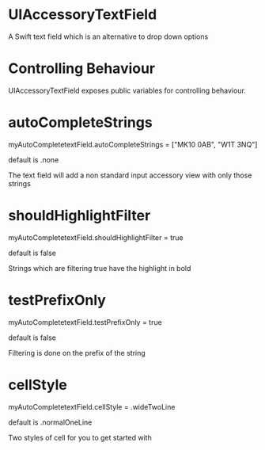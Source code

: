 # UIAccessoryTextField
A Swift text field which is an alternative to drop down options

# Controlling Behaviour
UIAccessoryTextField exposes public variables for controlling behaviour.
 
# autoCompleteStrings
 
myAutoCompletetextField.autoCompleteStrings = ["MK10 0AB", "W1T 3NQ"]

default is .none

The text field will add a non standard input accessory view with only those strings

# shouldHighlightFilter

myAutoCompletetextField.shouldHighlightFilter = true

default is false

Strings which are filtering true have the highlight in bold

# testPrefixOnly
 
myAutoCompletetextField.testPrefixOnly = true

default is false

Filtering is done on the prefix of the string

# cellStyle
   
myAutoCompletetextField.cellStyle = .wideTwoLine

default is .normalOneLine

Two styles of cell for you to get started with

 
